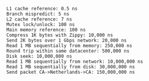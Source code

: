     L1 cache reference: 0.5 ns
    Branch mispredict: 5 ns
    L2 cache reference: 7 ns
    Mutex lock/unlock: 100 ns
    Main memory reference: 100 ns
    Compress 1K bytes with Zippy: 10,000 ns
    Send 2K bytes over 1 Gbps network: 20,000 ns
    Read 1 MB sequentially from memory: 250,000 ns
    Round trip within same datacenter: 500,000 ns
    Disk seek: 10,000,000 ns
    Read 1 MB sequentially from network: 10,000,000 ns
    Read 1 MB sequentially from disk: 30,000,000 ns
    Send packet CA->Netherlands->CA: 150,000,000 ns